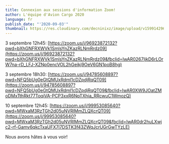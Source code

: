 ```yaml
---
title: Connexion aux sessions d'information Zoom!
author: L'équipe d'Avion Cargo 2020
language: fr
publish_date: "'2020-09-03'"
thumbnail: https://res.cloudinary.com/decninixz/image/upload/v1599142960/03_Avion_Cargo_Pub_ge_%C3%BCnie_VF_n1zksr.jpg
---
```

3 septembre 12h45:
[https://zoom.us/j/96923872132?pwd=bXhGNFRXWVk1SmlsYnZKazRLNmRrdz09](https://zoom.us/j/96923872132?pwd=bXhGNFRXWVk1SmlsYnZKazRLNmRrdz09&fbclid=IwAR0267IjkD6rLOrW7na-rD_LFJ-XZNp0encVOL2hGeikj9OeV6GN1poB8hg)

3 septembre 18h30:
[https://zoom.us/j/94785608897?pwd=NFQ5bUg0eGtQMUxRdml1cDZpdjRqQT09](https://zoom.us/j/94785608897?pwd=NFQ5bUg0eGtQMUxRdml1cDZpdjRqQT09&fbclid=IwAR0XW9JOatZMoDMxTthRkt77ToqiVA-PCP3xxR6NpTXhia_RRcwuC1WmozQ)

10 septembre 12h45:
[https://zoom.us/j/99953085640?pwd=MWxaM3RzTGh2d05uNVRlMmZLQXcrQT09](https://zoom.us/j/99953085640?pwd=MWxaM3RzTGh2d05uNVRlMmZLQXcrQT09&fbclid=IwAR0dr2huLXwjc2-rf-Gamv6qkcTxaUFX7l7DSTK3f43ZWqJcrUGrGwTYzLE)

Nous avons hâtes à vous voir!